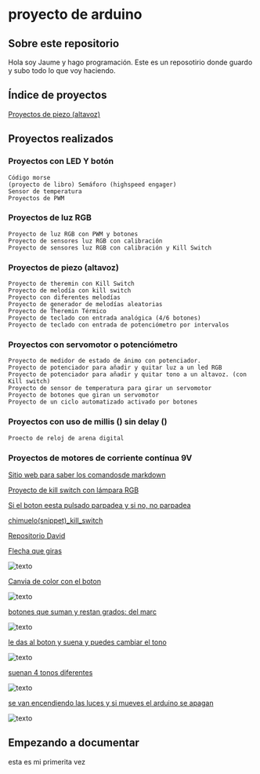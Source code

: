 # proyecto de arduino

## Sobre este repositorio

Hola soy Jaume y hago programación. Este es un reposotirio donde guardo y subo todo lo que voy haciendo. 

## Índice de proyectos

[Proyectos de piezo (altavoz)](#proyectos-de-piezo-altavoz)

## Proyectos realizados

### Proyectos con LED Y botón

    Código morse
    (proyecto de libro) Semáforo (highspeed engager)
    Sensor de temperatura
    Proyectos de PWM


### Proyectos de luz RGB

    Proyecto de luz RGB con PWM y botones
    Proyecto de sensores luz RGB con calibración
    Proyecto de sensores luz RGB con calibración y Kill Switch

### Proyectos de piezo (altavoz)

    Proyecto de theremin con Kill Switch
    Proyecto de melodía con kill switch
    Proyecto con diferentes melodías
    Proyecto de generador de melodías aleatorias
    Proyecto de Theremin Térmico
    Proyecto de teclado con entrada analógica (4/6 botones)
    Proyecto de teclado con entrada de potenciómetro por intervalos

### Proyectos con servomotor o potenciómetro

    Proyecto de medidor de estado de ánimo con potenciador.
    Proyecto de potenciador para añadir y quitar luz a un led RGB
    Proyecto de potenciador para añadir y quitar tono a un altavoz. (con Kill switch)
    Proyecto de sensor de temperatura para girar un servomotor
    Proyecto de botones que giran un servomotor
    Proyecto de un ciclo automatizado activado por botones

### Proyectos con uso de millis () sin delay ()

    Proecto de reloj de arena digital

### Proyectos de motores de corriente contínua 9V



[Sitio web para saber los comandosde markdown](https://guides.github.com/pdfs/markdown-cheatsheet-online.pdf)

[Proyecto de kill switch con lámpara RGB](https://github.com/Jsamapro/arduino/blob/main/kill_switch.ino)

[Si el boton eesta pulsado parpadea y si no, no parpadea](https://github.com/Jsamapro/arduino/blob/main/PWM1.ino)



[chimuelo(snippet)_kill_switch](https://github.com/Jsamapro/arduino/blob/main/snippet_kill_switch.cpp)

[Repositorio David](https://github.com/d-prieto/arduinoCourse#repositorios-de-alumnos)

[Flecha que giras](https://github.com/Jsamapro/arduino/blob/main/ruleta_de_los_animos.ino)

![texto](https://github.com/Jsamapro/arduino/blob/main/IMG_20210208_123424.jpg)

[Canvia de color con el boton](https://github.com/Jsamapro/arduino/blob/main/luz_moludable.ino)

![texto](https://github.com/Jsamapro/arduino/blob/main/IMG_20210209_115945.jpg)

[botones que suman y restan grados: del marc](https://github.com/Jsamapro/arduino/blob/main/botones_suman_y_restan_grados.ino)

![texto](https://github.com/Jsamapro/arduino/blob/main/IMG_20210209_131707.jpg)

[le das al boton y suena y puedes cambiar el tono](https://github.com/Jsamapro/arduino/blob/main/theremin_con_killswitch_y_potenciometro.ino)

![texto](https://raw.githubusercontent.com/Wesley3455/Arduino-/main/1612871762579.jpg)

[suenan 4 tonos diferentes](https://github.com/Jsamapro/arduino/blob/main/instrumento_de_teclado.ino)

![texto](https://github.com/Jsamapro/arduino/blob/main/IMG_20210212_102140.jpg)

[se van encendiendo las luces y si mueves el arduino se apagan](https://github.com/Jsamapro/arduino/blob/main/Reloj_de_arena_digital.ino)

![texto](https://github.com/Jsamapro/arduino/blob/main/IMG_20210212_133738.jpg)

## Empezando a documentar
esta es mi primerita vez
